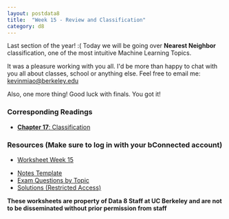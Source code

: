 ```yaml
---
layout: postdata8
title:  "Week 15 - Review and Classification"
category: d8
---
```


Last section of the year! :( Today we will be going over **Nearest Neighbor** classification, one of the most intuitive Machine Learning Topics.

It was a pleasure working with you all. I'd be more than happy to chat with you all about classes, school or anything else. Feel free to email me: kevinmiao@berkeley.edu

Also, one more thing! Good luck with finals. You got it!

### Corresponding Readings

- [**Chapter 17**: Classification](https://www.inferentialthinking.com/chapters/17/1/Nearest_Neighbors.html)

### Resources (Make sure to log in with your bConnected account)

- [Worksheet Week 15](https://drive.google.com/file/d/1Cq-S-JweiDIaaoBvkRkwCObuoxTRb3Zl/view?usp=sharing)
<!-- - [Notes Section 1](/assets/docs/tutsec15-sec1.pdf) -->
<!-- - [Notes Section 2](/assets/docs/tutsec15-sec2.pdf) -->
- [Notes Template](/assets/docs/tutsec15.pdf)
- [Exam Questions by Topic](https://docs.google.com/spreadsheets/d/1uLBqrPy7ssvzU466OSUyNZ1dgz-KDwpv4_-gKipLWno/edit?usp=sharing)
- [Solutions (Restricted Access)](https://drive.google.com/file/d/1ihNRF9LSE9TW_ybSMTm9NKPpHyjDQZ_I/view?usp=sharing)



**These worksheets are property of Data 8 Staff at UC Berkeley and are not to be disseminated without prior permission from staff**
